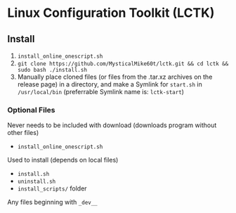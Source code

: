 # Linux Configuration Toolkit (LCTK)

## Install

1. `install_online_onescript.sh`
2. `git clone https://github.com/MysticalMike60t/lctk.git && cd lctk && sudo bash ./install.sh`
3. Manually place cloned files (or files from the .tar.xz archives on the release page) in a directory, and make a Symlink for `start.sh` in `/usr/local/bin` (preferrable Symlink name is: `lctk-start`)

### Optional Files

Never needs to be included with download (downloads program without other files)
- `install_online_onescript.sh`

Used to install (depends on local files)
- `install.sh`
- `uninstall.sh`
- `install_scripts/` folder

Any files beginning with `_dev__`